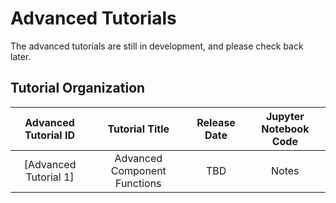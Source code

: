 # Advanced Tutorials

The advanced tutorials are still in development, and please check back later.

## Tutorial Organization

| Advanced Tutorial ID  |        Tutorial Title        | Release Date  | Jupyter Notebook Code  |
|:---------------------:|:----------------------------:|:-------------:|:----------------------:|
| [Advanced Tutorial 1] | Advanced Component Functions |      TBD      |         Notes          |
